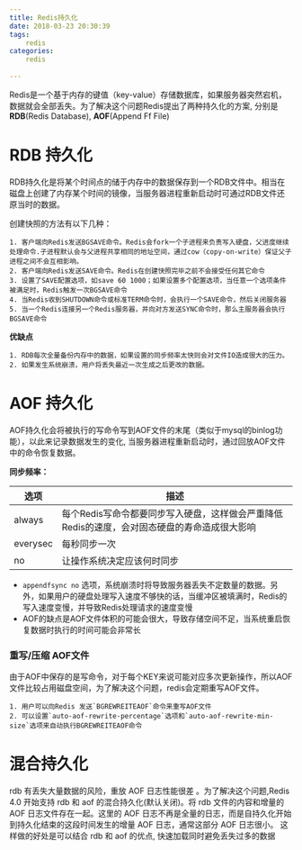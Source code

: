 ```yaml
---
title: Redis持久化
date: 2018-03-23 20:30:39
tags:
	redis
categories:
	redis
  
---
```


Redis是一个基于内存的键值（key-value）存储数据库，如果服务器突然宕机，数据就会全部丢失。为了解决这个问题Redis提出了两种持久化的方案, 分别是**RDB**(Redis Database), **AOF**(Append Ff File) 

# RDB 持久化
RDB持久化是将某个时间点的储于内存中的数据保存到一个RDB文件中。相当在磁盘上创建了内存某个时间的镜像，当服务器进程重新启动时可通过RDB文件还原当时的数据。

创建快照的方法有以下几种：

	1. 客户端向Redis发送BGSAVE命令。Redis会fork一个子进程来负责写入硬盘，父进度继续处理命令.子进程默认会与父进程共享相同的地址空间，通过cow（copy-on-write）保证父子进程之间不会互相影响。
	2. 客户端向Redis发送SAVE命令。Redis在创建快照完毕之前不会接受任何其它命令
	3. 设置了SAVE配置选项，如save 60 1000；如果设置多个配置选项，当任意一个选项条件被满足时，Redis触发一次BGSAVE命令
	4. 当Redis收到SHUTDOWN命令或标准TERM命令时，会执行一个SAVE命令，然后关闭服务器
	5. 当一个Redis连接另一个Redis服务器，并向对方发送SYNC命令时，那么主服务器会执行BGSAVE命令

**优缺点**

	1. RDB每次全量备份内存中的数据，如果设置的同步频率太快则会对文件IO造成很大的压力。
	2. 如果发生系统崩溃，用户将丢失最近一次生成之后更改的数据。

# AOF 持久化

AOF持久化会将被执行的写命令写到AOF文件的末尾（类似于mysql的binlog功能），以此来记录数据发生的变化, 当服务器进程重新启动时，通过回放AOF文件中的命令恢复数据。

**同步频率：** 

|选项           | 描述                 
|--------------|------------------------------------------------- 
|always        |每个Redis写命令都要同步写入硬盘，这样做会严重降低Redis的速度，会对固态硬盘的寿命造成很大影响
|everysec      |每秒同步一次
|no            |让操作系统决定应该何时同步

- `appendfsync no` 选项，系统崩溃时将导致服务器丢失不定数量的数据。另外，如果用户的硬盘处理写入速度不够快的话，当缓冲区被填满时，Redis的写入速度变慢，并导致Redis处理请求的速度变慢
- AOF的缺点是AOF文件体积的可能会很大，导致存储空间不足，当系统重启恢复数据时执行的时间可能会非常长

### 重写/压缩 AOF文件
由于AOF中保存的是写命令，对于每个KEY来说可能对应多次更新操作，所以AOF文件比较占用磁盘空间，为了解决这个问题，redis会定期重写AOF文件。

	1. 用户可以向Redis 发送`BGREWREITEAOF`命令来重写AOF文件
	2. 可以设置`auto-aof-rewrite-percentage`选项和`auto-aof-rewrite-min-size`选项来自动执行BGREWREITEAOF命令


# 混合持久化 

 rdb 有丢失大量数据的风险，重放 AOF 日志性能很差 。为了解决这个问题,Redis 4.0 开始支持 rdb 和 aof 的混合持久化(默认关闭)。将 rdb 文件的内容和增量的 AOF 日志文件存在一起。这里的 AOF 日志不再是全量的日志，而是自持久化开始到持久化结束的这段时间发生的增量 AOF 日志，通常这部分 AOF 日志很小。
 这样做的好处是可以结合 rdb 和 aof 的优点, 快速加载同时避免丢失过多的数据
 
